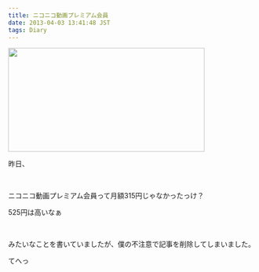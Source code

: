 ```yaml
---
title: ニコニコ動画プレミアム会員
date: 2013-04-03 13:41:48 JST
tags: Diary
---
```

<p><a href="https://picasaweb.google.com/lh/photo/DxeXMk9vMT8tb_rP4ZBO_9MTjNZETYmyPJy0liipFm0?feat=embedwebsite"><img src="https://lh4.googleusercontent.com/-iILXP-o4Y1I/UVpIr5eS9CI/AAAAAAAAB1g/Yvg3BThNGEE/s800/Screenshot%2520from%25202013-04-02%252011%253A53%253A21.png" height="212" width="400" /></a></p>
<p>昨日、</p>
<p>&nbsp;</p>
<p>ニコニコ動画プレミアム会員って月額315円じゃなかったっけ？</p>
<p>525円は高いなぁ</p>
<p>&nbsp;</p>
<p>みたいなことを書いていましたが、僕の不注意で記事を削除してしまいました。</p>
<p>てへっ</p>